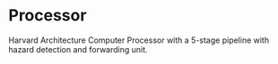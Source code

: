 # Processor
Harvard Architecture Computer Processor with a 5-stage pipeline with hazard detection and forwarding unit.
